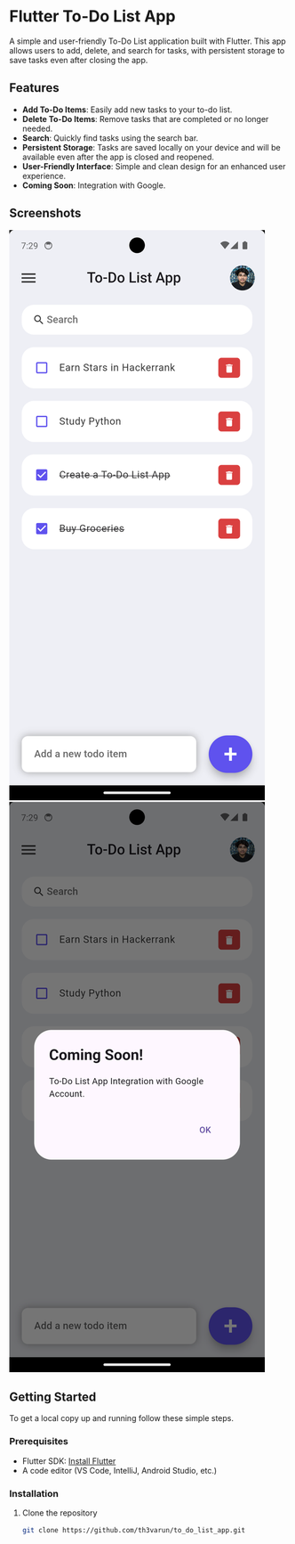 # Flutter To-Do List App

A simple and user-friendly To-Do List application built with Flutter. This app allows users to add, delete, and search for tasks, with persistent storage to save tasks even after closing the app.

## Features

- **Add To-Do Items**: Easily add new tasks to your to-do list.
- **Delete To-Do Items**: Remove tasks that are completed or no longer needed.
- **Search**: Quickly find tasks using the search bar.
- **Persistent Storage**: Tasks are saved locally on your device and will be available even after the app is closed and reopened.
- **User-Friendly Interface**: Simple and clean design for an enhanced user experience.
- **Coming Soon**: Integration with Google.

## Screenshots

![Home Screen](screenshots/homescreen.png)
![Coming Soon](screenshots/comingsoon.png)

## Getting Started

To get a local copy up and running follow these simple steps.

### Prerequisites

- Flutter SDK: [Install Flutter](https://flutter.dev/docs/get-started/install)
- A code editor (VS Code, IntelliJ, Android Studio, etc.)

### Installation

1. Clone the repository
   ```sh
   git clone https://github.com/th3varun/to_do_list_app.git
